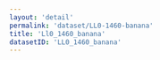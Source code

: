 ```yaml
---
layout: 'detail'
permalink: 'dataset/LL0-1460-banana'
title: 'Ll0_1460_banana'
datasetID: 'LL0_1460_banana'
---
```

